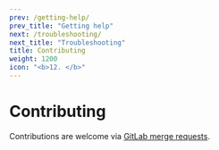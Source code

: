 ```yaml
---
prev: /getting-help/
prev_title: "Getting help"
next: /troubleshooting/
next_title: "Troubleshooting"
title: Contributing
weight: 1200
icon: "<b>12. </b>"
---
```


# Contributing

Contributions are welcome via [GitLab merge requests](https://gitlab.com/space-sh/space/merge_requests).
